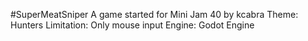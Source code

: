 #SuperMeatSniper
A game started for Mini Jam 40
by kcabra
Theme: Hunters
Limitation: Only mouse input
Engine: Godot Engine
